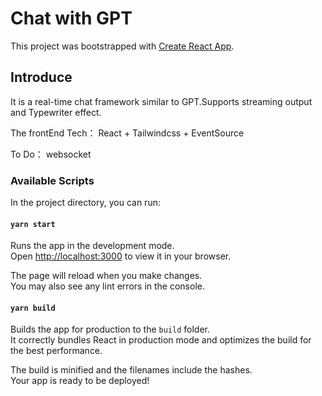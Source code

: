 # Chat with GPT 

This project was bootstrapped with [Create React App](https://github.com/facebook/create-react-app).

## Introduce
It is a real-time chat framework similar to GPT.Supports streaming output and Typewriter effect.

The frontEnd Tech：
React + Tailwindcss + EventSource


To Do：
websocket 


### Available Scripts

In the project directory, you can run:

#### `yarn start`

Runs the app in the development mode.\
Open [http://localhost:3000](http://localhost:3000) to view it in your browser.

The page will reload when you make changes.\
You may also see any lint errors in the console.

#### `yarn build`

Builds the app for production to the `build` folder.\
It correctly bundles React in production mode and optimizes the build for the best performance.

The build is minified and the filenames include the hashes.\
Your app is ready to be deployed!



